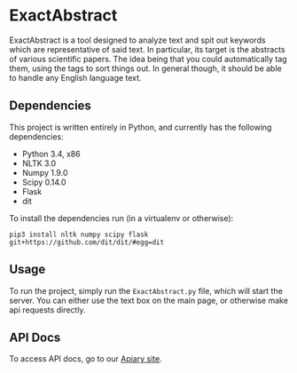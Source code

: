 # ExactAbstract

ExactAbstract is a tool designed to analyze text and spit out keywords which are representative of said text. In
particular, its target is the abstracts of various scientific papers. The idea being that you could automatically
tag them, using the tags to sort things out. In general though, it should be able to handle any English language
text.

## Dependencies

This project is written entirely in Python, and currently has the following dependencies:

* Python 3.4, x86
* NLTK 3.0
* Numpy 1.9.0
* Scipy 0.14.0
* Flask
* dit

To install the dependencies run (in a virtualenv or otherwise):

`pip3 install nltk numpy scipy flask git+https://github.com/dit/dit/#egg=dit`

## Usage

To run the project, simply run the `ExactAbstract.py` file, which will start the server. You can either use the text
box on the main page, or otherwise make api requests directly.

## API Docs

To access API docs, go to our [Apiary site](http://docs.exactabstract.apiary.io/).
